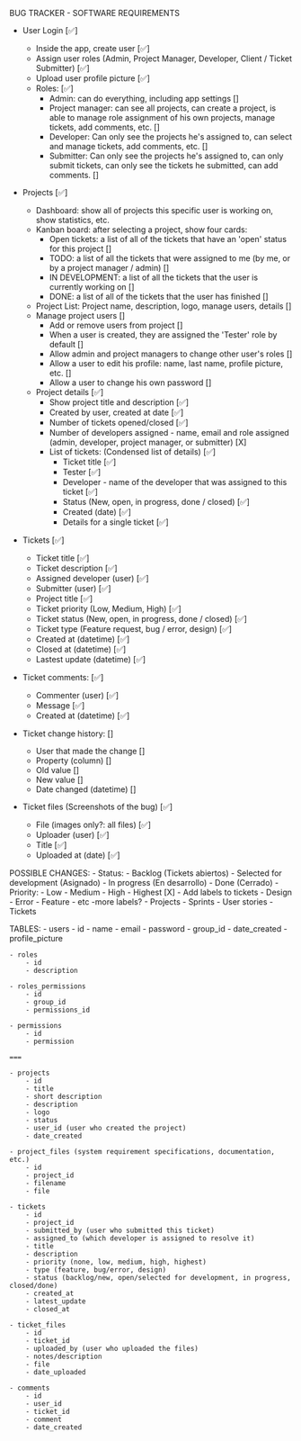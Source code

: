 BUG TRACKER - SOFTWARE REQUIREMENTS

- User Login [✅]
	- Inside the app, create user [✅]
	- Assign user roles (Admin, Project Manager, Developer, Client / Ticket Submitter) [✅]
	- Upload user profile picture [✅]
	- Roles: [✅]
		- Admin: can do everything, including app settings []
		- Project manager: can see all projects, can create a project, is able to manage role assignment of his own projects, manage tickets, add comments, etc. []
		- Developer: Can only see the projects he's assigned to, can select and manage tickets, add comments, etc. []
		- Submitter: Can only see the projects he's assigned to, can only submit tickets, can only see the tickets he submitted, can add comments. []

- Projects [✅]
	- Dashboard: show all of projects this specific user is working on, show statistics, etc.
	- Kanban board: after selecting a project, show four cards:
		- Open tickets: a list of all of the tickets that have an 'open' status for this project []
		- TODO: a list of all the tickets that were assigned to me (by me, or by a project manager / admin) []
		- IN DEVELOPMENT: a list of all the tickets that the user is currently working on []
		- DONE: a list of all of the tickets that the user has finished []
	- Project List: Project name, description, logo, manage users, details []
	- Manage project users []
		- Add or remove users from project []
		- When a user is created, they are assigned the 'Tester' role by default []
		- Allow admin and project managers to change other user's roles []
		- Allow a user to edit his profile: name, last name, profile picture, etc. []
		- Allow a user to change his own password []
	- Project details [✅]
		- Show project title and description [✅]
		- Created by user, created at date [✅]
		- Number of tickets opened/closed [✅]
		- Number of developers assigned - name, email and role assigned (admin, developer, project manager, or submitter) [X]
		- List of tickets: (Condensed list of details) [✅]
			- Ticket title [✅]
			- Tester [✅]
			- Developer - name of the developer that was assigned to this ticket [✅]
			- Status (New, open, in progress, done / closed) [✅]
			- Created (date) [✅]
			- Details for a single ticket [✅]
				
- Tickets [✅]
	- Ticket title [✅]
	- Ticket description [✅]
	- Assigned developer (user) [✅]
	- Submitter (user) [✅]
	- Project title [✅]
	- Ticket priority (Low, Medium, High) [✅]
	- Ticket status (New, open, in progress, done / closed) [✅]
	- Ticket type (Feature request, bug / error, design) [✅]
	- Created at (datetime) [✅]
	- Closed at (datetime) [✅]
	- Lastest update (datetime) [✅]

- Ticket comments: [✅]
	- Commenter (user) [✅]
	- Message [✅]
	- Created at (datetime) [✅]

- Ticket change history: []
	- User that made the change []
	- Property (column) []
	- Old value []
	- New value []
	- Date changed (datetime) []

- Ticket files (Screenshots of the bug) [✅]
	- File (images only?: all files) [✅]
	- Uploader (user) [✅]
	- Title [✅]
	- Uploaded at (date) [✅]


POSSIBLE CHANGES:
	- Status:
		- Backlog (Tickets abiertos)
		- Selected for development (Asignado)
		- In progress (En desarrollo)
		- Done (Cerrado)
	- Priority:
		- Low
		- Medium
		- High
		- Highest [X]
	- Add labels to tickets
		- Design
		- Error
		- Feature
		- etc
		-more labels?
	- Projects
		- Sprints
			- User stories
				- Tickets


TABLES:
	- users
		- id
		- name
		- email
		- password
		- group_id
		- date_created
		- profile_picture

	- roles
		- id
		- description

	- roles_permissions
		- id
		- group_id
		- permissions_id

	- permissions
		- id
		- permission

	===

	- projects
		- id
		- title
		- short description
		- description
		- logo
		- status
		- user_id (user who created the project)
		- date_created

	- project_files (system requirement specifications, documentation, etc.)
		- id
		- project_id
		- filename
		- file

	- tickets
		- id
		- project_id
		- submitted_by (user who submitted this ticket)
		- assigned_to (which developer is assigned to resolve it)
		- title
		- description
		- priority (none, low, medium, high, highest)
		- type (feature, bug/error, design)
		- status (backlog/new, open/selected for development, in progress, closed/done)
		- created_at
		- latest_update
		- closed_at

	- ticket_files
		- id
		- ticket_id
		- uploaded_by (user who uploaded the files)
		- notes/description
		- file
		- date_uploaded

	- comments
		- id
		- user_id
		- ticket_id
		- comment
		- date_created

